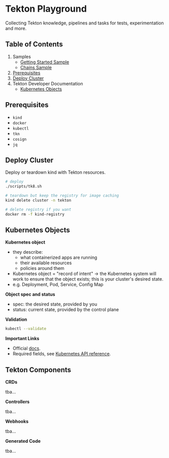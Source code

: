 # Tekton Playground

Collecting Tekton knowledge, pipelines and tasks for tests, experimentation and more.

## Table of Contents

1. Samples
   - [Getting Started Sample](docs/getting-started-sample.md)
   - [Chains Sample](docs/chains-sample.md)
1. [Prerequisites](#prerequisites)
1. [Deploy Cluster](#deploy-cluster)
1. Tekton Developer Documentation
   - [Kubernetes Objects](#kubernetes-objects)

## Prerequisites

- `kind`
- `docker`
- `kubectl`
- `tkn`
- `cosign`
- `jq`

## Deploy Cluster

Deploy or teardown kind with Tekton resources.

```bash
# deploy
./scripts/tk8.sh

# teardown but keep the registry for image caching
kind delete cluster -n tekton

# delete registry if you want
docker rm -f kind-registry
```
## Kubernetes Objects

**Kubernetes object**
- they describe:
  - what containerized apps are running
  - their available resources
  - policies around them
- Kubernetes object = "record of intent" -> the Kubernetes system will work to ensure that the object exists; this is your cluster's desired state.
- e.g. Deployment, Pod, Service, Config Map

**Object spec and status**
- spec: the desired state, provided by you
- status: current state, provided by the control plane

**Validation**
```bash
kubectl --validate
```

**Important Links**
- Official [docs](https://kubernetes.io/docs/concepts/overview/working-with-objects/).
- Required fields, see [Kubernetes API reference](https://kubernetes.io/docs/reference/kubernetes-api/).

## Tekton Components

**CRDs**

tba...

**Controllers**

tba...

**Webhooks**

tba...

**Generated Code**

tba...